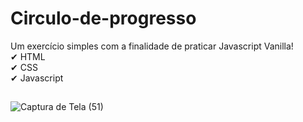 # Circulo-de-progresso

Um exercício simples com a finalidade de praticar Javascript Vanilla!<br>
✔ HTML <br>
✔ CSS<br>
✔ Javascript<br>
##
![Captura de Tela (51)](https://user-images.githubusercontent.com/88805398/163270908-d9e20b5f-e014-475f-abe6-e9a9c583ed1a.png)
